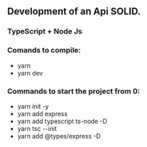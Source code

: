 ## Development of an Api SOLID.
### TypeScript + Node Js  


### Comands to compile:
- yarn 
- yarn dev

### Commands to start the project from 0:
- yarn init -y
- yarn add express
- yarn add typescript ts-node -D
- yarn tsc --init
- yarn add @types/express -D
